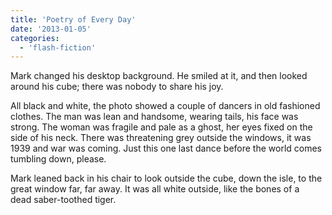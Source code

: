 ```yaml
---
title: 'Poetry of Every Day'
date: '2013-01-05'
categories:
  - 'flash-fiction'
---
```


Mark changed his desktop background. He smiled at it, and then looked around his
cube; there was nobody to share his joy.

<!-- truncate -->

All black and white, the photo showed a couple of dancers in old fashioned
clothes. The man was lean and handsome, wearing tails, his face was strong. The
woman was fragile and pale as a ghost, her eyes fixed on the side of his neck.
There was threatening grey outside the windows, it was 1939 and war was coming.
Just this one last dance before the world comes tumbling down, please.

Mark leaned back in his chair to look outside the cube, down the isle, to the
great window far, far away. It was all white outside, like the bones of a
dead saber-toothed tiger.
